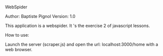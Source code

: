 WebSpider

Author: Baptiste Pignol
Version: 1.0

This application is a webspider. It 's the exercise 2 of javascript lessons.

How to use:

Launch the server (scraper.js) and open the url: localhost:3000/home with a web browser.
